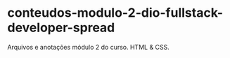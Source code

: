 # conteudos-modulo-2-dio-fullstack-developer-spread
Arquivos e anotações módulo 2 do curso. HTML &amp; CSS.
